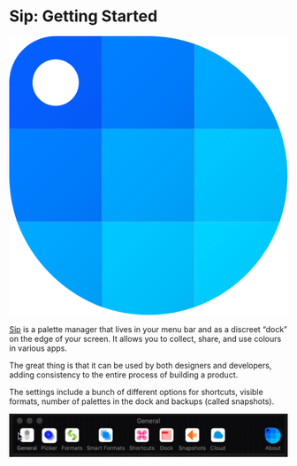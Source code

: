 # Sip: Getting Started

![The Sip Logo](./files/logo-sip.svg)

[Sip](http://sipapp.io/) is a palette manager that lives in your menu bar and as a discreet “dock” on the edge of your screen. It allows you to collect, share, and use colours in various apps.

The great thing is that it can be used by both designers and developers, adding consistency to the entire process of building a product.

The settings include a bunch of different options for shortcuts, visible formats, number of palettes in the dock and backups (called snapshots).

![Sip preferences](./files/sip-preferences-topbar.gif)
